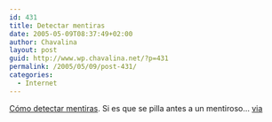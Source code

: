 ```yaml
---
id: 431
title: Detectar mentiras
date: 2005-05-09T08:37:49+02:00
author: Chavalina
layout: post
guid: http://www.wp.chavalina.net/?p=431
permalink: /2005/05/09/post-431/
categories:
  - Internet
---
```

<a href="http://www.blifaloo.com/info/lies.php" target="_blank">Cómo detectar mentiras</a>. Si es que se pilla antes a un mentiroso… <a href="http://www.alt1040.com/" target="_blank">via</a>